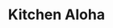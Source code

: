 ---
layout: place
title: "Kitchen Aloha"
permalink: /california/san-francisco/kitchen-aloha.html
stateAbbr: CA
stateName: California
cityName: San Francisco
seo:
  name: "Kitchen Aloha"
  type: Restaurant
  links: http://www.kitchenalohasf.com/
description: "Looking for sushi in San Francisco, California? Check out Kitchen Aloha for a delightful Japanese dining experience. Enjoy a variety of sushi and other dishe..."
place_id: ChIJXwQ8sESBhYARyMd5DM6PIyU
photos:
  - name: >-
      places/ChIJXwQ8sESBhYARyMd5DM6PIyU/photos/AeeoHcKXlAscTk60HROvyBzyJWxmcAFqWmRlU_SD_Ll8rxqNE7N91GcGCJvhZXgENt7EM9jK0O0pWBtvjvtBFGFYzTTZb_Pa1lTiDvc6OGoTJVnUqhaptkVdo_8wFxcm3AC5_4Tyr7EZkOdiM5pW_wR86kWdg-rOvBcqBn7VHCVlKagKw9IbyRW22vI7-GUwyRsMBX4BmfnyPEXT1h_e74wGAte1H_R9Ax5XELz0GyE8UF7Q35feyXPsZfceI9vOn1AZpXMFDdTei97pEEjhu4IYxKbBtLndRRRDmfMkkkPvkPujVA
    widthPx: 4767
    heightPx: 3963
    authorAttributions:
      - displayName: Kitchen Aloha
        uri: https://maps.google.com/maps/contrib/101488520208495091769
        photoUri: >-
          https://lh3.googleusercontent.com/a-/ALV-UjX35WDRhBe2yx81hcAh0ZRkCbj1Snf2lxM_50cBM7lEapnn5XM=s100-p-k-no-mo
    flagContentUri: >-
      https://www.google.com/local/imagery/report/?cb_client=maps_api_places.places_api&image_key=!1e10!2sAF1QipMePFEUoh--ZRepmpjkdjgXqVR5wC5xva4025Tk&hl=en-US
    googleMapsUri: >-
      https://www.google.com/maps/place//data=!3m4!1e2!3m2!1sAF1QipMePFEUoh--ZRepmpjkdjgXqVR5wC5xva4025Tk!2e10!4m2!3m1!1s0x80858144b03c045f:0x25238fce0c79c7c8
  - name: >-
      places/ChIJXwQ8sESBhYARyMd5DM6PIyU/photos/AeeoHcIK4nFwks-ZORnGn1FisHq9P50CBx9GGxJUHQYJ2yhu1IiN1eSCHBzupVCRCTB0e7fJtjuzFS28B2S2Vt5CiLse-RLUIikxthAbYu4qar4v0FxqKpW1pxbRwBfda_FlaGQaR8lsTafJtV39Cuo-2IBZj2r5pCfsvell0qILdS_9LlnHHOhzbwv1Fy7IExA_MsHXwOqqfffeV5NrxmRpaB2oUNxkS0Ko_8fwN27hmJlfZ2Q3189KX1R1nHL24NWNKbxMTD3ZfkT7x-K90cVUg_J68AwOW1GzPA0CTsxOC3S-Lg
    widthPx: 3264
    heightPx: 2448
    authorAttributions:
      - displayName: Kitchen Aloha
        uri: https://maps.google.com/maps/contrib/101488520208495091769
        photoUri: >-
          https://lh3.googleusercontent.com/a-/ALV-UjX35WDRhBe2yx81hcAh0ZRkCbj1Snf2lxM_50cBM7lEapnn5XM=s100-p-k-no-mo
    flagContentUri: >-
      https://www.google.com/local/imagery/report/?cb_client=maps_api_places.places_api&image_key=!1e10!2sAF1QipNk5MEnSFl5z-Py8A9Qh0soeWE6ZSjK1JgYF4oL&hl=en-US
    googleMapsUri: >-
      https://www.google.com/maps/place//data=!3m4!1e2!3m2!1sAF1QipNk5MEnSFl5z-Py8A9Qh0soeWE6ZSjK1JgYF4oL!2e10!4m2!3m1!1s0x80858144b03c045f:0x25238fce0c79c7c8
  - name: >-
      places/ChIJXwQ8sESBhYARyMd5DM6PIyU/photos/AeeoHcJI0DSCVXvrmMdIdmXAafB_YaveTawpzWs8HmiOt6ekk0FmwibaOydo9siyOhYRAFYe3IIaLr5Hv-QXb3mEDgqg9qz8snsoJSDuh4hOzJ4az4n0qCePdbHM6EMXoM6jHg6f2nfKM7jgamaFiNiVcq6d8zlxt2WBcYayGfguqVv29R9wrgaaTBAnzePEtUtKuQi8m-39MV1422Zka-naUSZSvEo6dduNZ6il5NxaKCbsalRUpIuRsDxVod0_5l8pGvHGGya-AKRdHYx814YBUj8ultDt7wvlpDnyF3gJPXkw2Q
    widthPx: 4800
    heightPx: 3200
    authorAttributions:
      - displayName: Kitchen Aloha
        uri: https://maps.google.com/maps/contrib/101488520208495091769
        photoUri: >-
          https://lh3.googleusercontent.com/a-/ALV-UjX35WDRhBe2yx81hcAh0ZRkCbj1Snf2lxM_50cBM7lEapnn5XM=s100-p-k-no-mo
    flagContentUri: >-
      https://www.google.com/local/imagery/report/?cb_client=maps_api_places.places_api&image_key=!1e10!2sAF1QipMTLznuJkociG0mS_UjoTlPigX64b_LahIy6eWE&hl=en-US
    googleMapsUri: >-
      https://www.google.com/maps/place//data=!3m4!1e2!3m2!1sAF1QipMTLznuJkociG0mS_UjoTlPigX64b_LahIy6eWE!2e10!4m2!3m1!1s0x80858144b03c045f:0x25238fce0c79c7c8
  - name: >-
      places/ChIJXwQ8sESBhYARyMd5DM6PIyU/photos/AeeoHcLQ0E12FsMQbFo9Fm3YhVCD626oUkgAz8Ga9ppau6WdKskItp7pR6jlpF4Lqw0QLjQbqCHFyBYiIbG6sMbPpNrKJqj6_G0cFAAvJ3oY5fNda0rh7ItmRJv5MTtsnuUtaORux-vaFsBJZLph8QJ0zlr4zja6YVfF7zwIBzZiIruxvc1TfiZI-FLwSRUo0MnYnnUSN99whgEVeIuwadCeds6XmAeowBwUPqL2No0niSArkMNNlcoVN_JyAa2BiLCEfvUCRbwjIWojGnIxz-HNWJW5S_IoL8_Kgk1Any_lxyyTZ-KJfSHT3tMuTYv3S-0so-jQR0PFxETUgwpRGy2ojfrPnJrqBI3AEfSGzH4Gv_FP4NPr9PcgVfkzny9keo2ATJC4ilNKnUNwHr_P7xpohgTLxHLXNFJ5pWeibma1NaA
    widthPx: 3024
    heightPx: 4032
    authorAttributions:
      - displayName: Chuckles
        uri: https://maps.google.com/maps/contrib/114765374238343034839
        photoUri: >-
          https://lh3.googleusercontent.com/a-/ALV-UjXfqAlF6ishxQ_g-8M959mgGZ0wHWbYx1HMMDiSQKZ7-Pvl6LFF=s100-p-k-no-mo
    flagContentUri: >-
      https://www.google.com/local/imagery/report/?cb_client=maps_api_places.places_api&image_key=!1e10!2sCIHM0ogKEICAgIDroP7ocQ&hl=en-US
    googleMapsUri: >-
      https://www.google.com/maps/place//data=!3m4!1e2!3m2!1sCIHM0ogKEICAgIDroP7ocQ!2e10!4m2!3m1!1s0x80858144b03c045f:0x25238fce0c79c7c8
  - name: >-
      places/ChIJXwQ8sESBhYARyMd5DM6PIyU/photos/AeeoHcLtd2wZfFAaQ_qPevRiwcLzKSSII1hsHkc-DQ1plLyqPV6g7sBzJ8qC01yzobrxqfz4RIPZYxwYo4adhU8RF7Q4zWhVcpU80fb9qzbAQc74Il038XAfMi9q246x3p0YOTWaGAmTc8IbDmz437brK5aLUHKxOjOdBg0KqcJ9_4sgvQ1niVMl9PWmAKU1TSWID04tgXRfC229i_4e9EXXDhe8DVVQAxd_20aVMAXekiXLDb7YIxGH6m36fMZAsGTc3lqavQZ8beKnpqBlJEMq_j3K9BcQSpzAZIEydJ1MsLKU0zsHZv5F2H-YqVdDg_R1h4j3_gCn7A5ntSnYmQi1S3B8aOkiZT1ZqyLBxL5Rn1FfAJNwuRNCwZHmGr-5mnSo0fVR40XcUpC7iXUsfPMKYEMTIlC8tiALz8zYXP_M4t0dEA
    widthPx: 3024
    heightPx: 4032
    authorAttributions:
      - displayName: Ping
        uri: https://maps.google.com/maps/contrib/102491630696563401429
        photoUri: >-
          https://lh3.googleusercontent.com/a/ACg8ocIJ3Dp6BIIhz9J4HpuCBS4IDYfekSd66HO-5Pxg9gBStfdUhaA=s100-p-k-no-mo
    flagContentUri: >-
      https://www.google.com/local/imagery/report/?cb_client=maps_api_places.places_api&image_key=!1e10!2sCIHM0ogKEICAgIDWyqWobA&hl=en-US
    googleMapsUri: >-
      https://www.google.com/maps/place//data=!3m4!1e2!3m2!1sCIHM0ogKEICAgIDWyqWobA!2e10!4m2!3m1!1s0x80858144b03c045f:0x25238fce0c79c7c8
  - name: >-
      places/ChIJXwQ8sESBhYARyMd5DM6PIyU/photos/AeeoHcIguqIGXEYNPAFAR69JUg6VMblpcoLi7Wgs76WGNPNvQdEdRcKSEinPzf9dKI8szOcb-RhHC8nW_OosMwHkTmZ2rW9d-m8bvXKycjlKYwjPYyDIO4IYRLJHHj1g6Czgd6xYb2JgizzDX3D-YQ5owCSFHjSrJmdO2Z_Tf-NsVRzWmK4C__ZKMib7mG15vdsW9PllUQ-5LGTS5Vqz8Bgmoi5UbbO8P5i2GYtpb6DUR-dfLfQEVosa-EiBJ_Ao8aQDgUJIqKKyi2vd2O4HYHHIZR6yGEAEE0TtO24BpH8HI8ooGVCnFWvZYz8l7qlrj3erLSU5MiXUDFf0i0ja_aClOuz4V-vhFaRC37Lph5uriE99wlkQ3z_aljOH82BSOwpJ5CnUmpBVO-kNzy8sNqrrVBOAF7GYPWIaElTHL-B6who4EQ
    widthPx: 3497
    heightPx: 2872
    authorAttributions:
      - displayName: Eddie Valadez
        uri: https://maps.google.com/maps/contrib/105676670269792434653
        photoUri: >-
          https://lh3.googleusercontent.com/a-/ALV-UjUr6I0WpsBC2xEXGs27nAB-saDmynPcb3uGsZA4W-FeKXRR88RUkA=s100-p-k-no-mo
    flagContentUri: >-
      https://www.google.com/local/imagery/report/?cb_client=maps_api_places.places_api&image_key=!1e10!2sCIHM0ogKEICAgICZp-DAEQ&hl=en-US
    googleMapsUri: >-
      https://www.google.com/maps/place//data=!3m4!1e2!3m2!1sCIHM0ogKEICAgICZp-DAEQ!2e10!4m2!3m1!1s0x80858144b03c045f:0x25238fce0c79c7c8
  - name: >-
      places/ChIJXwQ8sESBhYARyMd5DM6PIyU/photos/AeeoHcJYyM_op4fTlczA4cJSemouVNv3XClQkhhXAR2skv-FUcGYv_LH0VXvCXPAHHymAyssjf_QutehIsqfydqC-eoNW2R_Ug1f5pcJVBBYv4a5h-3PLHllq5akDjpiMdW67RmSmK0LWkq7SPtky5oC_djIerIa9CKXpAH8lqVBY-PHFjErss9Loqj5D2EommyUkrz-D-SYVvhJweLQCfN9IUPmE2UOIvz79bVbgtyqbA0Oy4DCH13z511xl18cJw4o5swZutCwZ6XKulb3CNvUHZ4mTvxLmWoGv6Sep_vPUEDJJe5roUdlE6uxMd0Xi6XumuSEzjLv7jIdnmare7RcnzlgR36p1fsJCU7sOddKA3Quy-w7G9ykqFNEnuVdzk2hi163bqQYXpfVeibULn95-cGbsyIrMbMKVIfHHDbEypxksA
    widthPx: 3024
    heightPx: 4032
    authorAttributions:
      - displayName: Ali Dehghani Firozabadi
        uri: https://maps.google.com/maps/contrib/108572664005101451872
        photoUri: >-
          https://lh3.googleusercontent.com/a-/ALV-UjX-1owbbOV7eTwezpii8wGUO1NzYLSxpyiv7lvI4EOuF6pTiJPCKw=s100-p-k-no-mo
    flagContentUri: >-
      https://www.google.com/local/imagery/report/?cb_client=maps_api_places.places_api&image_key=!1e10!2sCIHM0ogKEICAgIDF5sjxLw&hl=en-US
    googleMapsUri: >-
      https://www.google.com/maps/place//data=!3m4!1e2!3m2!1sCIHM0ogKEICAgIDF5sjxLw!2e10!4m2!3m1!1s0x80858144b03c045f:0x25238fce0c79c7c8
  - name: >-
      places/ChIJXwQ8sESBhYARyMd5DM6PIyU/photos/AeeoHcJ2JFzX6mZyPI5X6PRE0QgqMjxIM-fKQ2HlbCiplzuDrqOewGTWGe0-0hWrLfoGDNBdmqAv3Bu0qwT7cUsJ_HuNoKnvol_mkPZ14iwwxU1o15CA0uDet5sQkJLgGXJmsUZRf3k_e0UGjW1eMqMX06V1NCN8CuOaCuh9cxMhB-OSm8FaFDbkVxQyc9Emrb22g1PmZqBVeWTaQIenfSfsHsvx297F9NYyOmyIgc3Z2OZREU7euel7qcH6vof9XErGxSWSfNpD9bEZ0_ChXvqQ1hjH5ObHszepcTnPnKSxrPMuqFVuJz708jIxxcLM3Zp4IG7v0ljM8jGbmY488vwKXFVGYpx6qg3heF80T_oFdb04FvKpuFbqTPUSDC7Rhs2qbEmW49cQXk4C2SB30jygnD2M8OVQbzZsj9ZRjPaVAYLoo25m
    widthPx: 4032
    heightPx: 2268
    authorAttributions:
      - displayName: carmen musalem
        uri: https://maps.google.com/maps/contrib/109267406696731449819
        photoUri: >-
          https://lh3.googleusercontent.com/a-/ALV-UjVWOEEVoOBzzsBupQih8kKPYU-4AepsxrsLFMaICLf1Hq-kiU2WEw=s100-p-k-no-mo
    flagContentUri: >-
      https://www.google.com/local/imagery/report/?cb_client=maps_api_places.places_api&image_key=!1e10!2sCIHM0ogKEICAgIDV9ruRkQE&hl=en-US
    googleMapsUri: >-
      https://www.google.com/maps/place//data=!3m4!1e2!3m2!1sCIHM0ogKEICAgIDV9ruRkQE!2e10!4m2!3m1!1s0x80858144b03c045f:0x25238fce0c79c7c8
  - name: >-
      places/ChIJXwQ8sESBhYARyMd5DM6PIyU/photos/AeeoHcIkJguW_Cao_6t3zrWnk78tmZezJVPVQUdjDgpVThoMY-bHBMgAfCurs0q8XA4RGUeeSarLYcGXL1q6A2tvTzE1H4k0LZkF4xDmrNEwcf0VP4a8YRnzSm6PD-bcV1dHFyoQv3zHakCJRXGb7pTuhkl_GNR1zjiaQkj7VAv9_Fi6tJQT9H3JTtZrd6jM7h57U2iDs_dxgG8c5Gs0BZ6AyXlUcVXv0SJVuRTx1FDkkcl3nFReu5LhUo9Ckm9C_Evu9_KihpT2R6-Rr_EFprS0iM2qTMCH03UITexUSZjCug_LxIr78RxFvhUn3pOiHO2puUqdPjbZ3nMHFaYI3kEl-wHCW44m7OyxO8LRBbUpz1NT8tvP6weFmDrX30qkg8IbWOm6Y6zfjzT3cN0T2T1rBEatpja9EDE0pASEKn52vfuoUsww
    widthPx: 3024
    heightPx: 4032
    authorAttributions:
      - displayName: Meliss M
        uri: https://maps.google.com/maps/contrib/117223556842278304021
        photoUri: >-
          https://lh3.googleusercontent.com/a-/ALV-UjU3-O3xjaPJnNueNnj40FnFXBcfxeUEQuCDsQDHGZD3t7CzFSwx=s100-p-k-no-mo
    flagContentUri: >-
      https://www.google.com/local/imagery/report/?cb_client=maps_api_places.places_api&image_key=!1e10!2sCIHM0ogKEICAgICC6ZGX0wE&hl=en-US
    googleMapsUri: >-
      https://www.google.com/maps/place//data=!3m4!1e2!3m2!1sCIHM0ogKEICAgICC6ZGX0wE!2e10!4m2!3m1!1s0x80858144b03c045f:0x25238fce0c79c7c8
  - name: >-
      places/ChIJXwQ8sESBhYARyMd5DM6PIyU/photos/AeeoHcIy47G5yNAwAhVbqrQpHdw7ZCF0uzMEYisuH9pov-vBlEdDOF1hcbM3scklEJN1gIUf0gPkKmW3BYGNKE1UV90_fPg9aPDClQ1XUAQejYXJIwcertO4xY224PVR1U0fvZdgRSI7OknTgno1x56dRLel67_8Nc47-DIjibWgxpU3WyL2sexmM_flcinDSntMxRZoUhecFiQjymsjX0-npz2TCzvOemzJ4yVVsdIjxKcofykw-xbtd4pWqmSBT9RNy_uJJ5hUFa6umqKQ2MrhbLqoDNM17RARKr3JiXZJut8LJGjtlwDqo69aSlPh1bl3-wQNU98SK5IwnT-_ONULfe4E632JZmGyY_ml4xRoWQYyW4_pBQNvEB0nR-tBcwapG1BKEq9_t_PyS8menMH9o3DO0S9UAJ_RtMgLa7WU-4EEtpmq
    widthPx: 3024
    heightPx: 4032
    authorAttributions:
      - displayName: Meliss M
        uri: https://maps.google.com/maps/contrib/117223556842278304021
        photoUri: >-
          https://lh3.googleusercontent.com/a-/ALV-UjU3-O3xjaPJnNueNnj40FnFXBcfxeUEQuCDsQDHGZD3t7CzFSwx=s100-p-k-no-mo
    flagContentUri: >-
      https://www.google.com/local/imagery/report/?cb_client=maps_api_places.places_api&image_key=!1e10!2sCIHM0ogKEICAgID8x5jZhwE&hl=en-US
    googleMapsUri: >-
      https://www.google.com/maps/place//data=!3m4!1e2!3m2!1sCIHM0ogKEICAgID8x5jZhwE!2e10!4m2!3m1!1s0x80858144b03c045f:0x25238fce0c79c7c8
address: 752 Van Ness Ave, San Francisco, CA 94102, USA
street: 752 Van Ness Ave
city: San Francisco
state: CA
zip: '94102'
country: USA
neighborhood: Tenderloin
latitude: '37.782455'
longitude: '-122.420420'
accessibility_options:
  wheelchairAccessibleEntrance: true
  wheelchairAccessibleRestroom: true
  wheelchairAccessibleSeating: true
business_status: OPERATIONAL
name: Kitchen Aloha
google_maps_links:
  directionsUri: >-
    https://www.google.com/maps/dir//''/data=!4m7!4m6!1m1!4e2!1m2!1m1!1s0x80858144b03c045f:0x25238fce0c79c7c8!3e0
  placeUri: https://maps.google.com/?cid=2676140718723549128
  writeAReviewUri: >-
    https://www.google.com/maps/place//data=!4m3!3m2!1s0x80858144b03c045f:0x25238fce0c79c7c8!12e1
  reviewsUri: >-
    https://www.google.com/maps/place//data=!4m4!3m3!1s0x80858144b03c045f:0x25238fce0c79c7c8!9m1!1b1
  photosUri: >-
    https://www.google.com/maps/place//data=!4m3!3m2!1s0x80858144b03c045f:0x25238fce0c79c7c8!10e5
primary_type: Sushi Restaurant
opening_hours:
  regular: null
  current: null
secondary_opening_hours:
  regular:
    weekdayDescriptions: null
    type: null
  current:
    weekdayDescriptions: null
    type: null
phone: (415) 510-1653
price_level: null
price_range: $10 &ndash; $20
rating: '4.4'
rating_count: 67
website: http://www.kitchenalohasf.com/
reviews:
  - name: >-
      places/ChIJXwQ8sESBhYARyMd5DM6PIyU/reviews/ChZDSUhNMG9nS0VJQ0FnTUNRaGNUY093EAE
    relativePublishTimeDescription: a month ago
    rating: 5
    text:
      text: >-
        Really yummy! Super good price for $11! A VERY big bowl with avocado,
        lots of veggies, seaweed salad, and lots of yummy tuna! Definitely will
        be coming back! & friendly staff :) it’s right off of VanNess. Also some
        limited seating but not much!
      languageCode: en
    originalText:
      text: >-
        Really yummy! Super good price for $11! A VERY big bowl with avocado,
        lots of veggies, seaweed salad, and lots of yummy tuna! Definitely will
        be coming back! & friendly staff :) it’s right off of VanNess. Also some
        limited seating but not much!
      languageCode: en
    authorAttribution:
      displayName: Alice Garner
      uri: https://www.google.com/maps/contrib/105441896792165353511/reviews
      photoUri: >-
        https://lh3.googleusercontent.com/a-/ALV-UjWpJasWwIDhef6cdm2cm9Neb_y3Z7fjU3aoBpHwvjJN0fRzxwCYAg=s128-c0x00000000-cc-rp-mo-ba5
    publishTime: '2025-03-06T04:54:38.656089Z'
    flagContentUri: >-
      https://www.google.com/local/review/rap/report?postId=ChZDSUhNMG9nS0VJQ0FnTUNRaGNUY093EAE&d=17924085&t=1
    googleMapsUri: >-
      https://www.google.com/maps/reviews/data=!4m6!14m5!1m4!2m3!1sChZDSUhNMG9nS0VJQ0FnTUNRaGNUY093EAE!2m1!1s0x80858144b03c045f:0x25238fce0c79c7c8
  - name: >-
      places/ChIJXwQ8sESBhYARyMd5DM6PIyU/reviews/ChZDSUhNMG9nS0VJQ0FnSURyb1A3b1VREAE
    relativePublishTimeDescription: 9 months ago
    rating: 5
    text:
      text: >-
        Tried my best with pics. The food and atmosphere is great. Got the Build
        Your Own Bowl w/ Salmon and Spicy Mayo plus rice and toppings
      languageCode: en
    originalText:
      text: >-
        Tried my best with pics. The food and atmosphere is great. Got the Build
        Your Own Bowl w/ Salmon and Spicy Mayo plus rice and toppings
      languageCode: en
    authorAttribution:
      displayName: Chuckles
      uri: https://www.google.com/maps/contrib/114765374238343034839/reviews
      photoUri: >-
        https://lh3.googleusercontent.com/a-/ALV-UjXfqAlF6ishxQ_g-8M959mgGZ0wHWbYx1HMMDiSQKZ7-Pvl6LFF=s128-c0x00000000-cc-rp-mo
    publishTime: '2024-07-12T23:01:00.500102Z'
    flagContentUri: >-
      https://www.google.com/local/review/rap/report?postId=ChZDSUhNMG9nS0VJQ0FnSURyb1A3b1VREAE&d=17924085&t=1
    googleMapsUri: >-
      https://www.google.com/maps/reviews/data=!4m6!14m5!1m4!2m3!1sChZDSUhNMG9nS0VJQ0FnSURyb1A3b1VREAE!2m1!1s0x80858144b03c045f:0x25238fce0c79c7c8
  - name: >-
      places/ChIJXwQ8sESBhYARyMd5DM6PIyU/reviews/ChdDSUhNMG9nS0VJQ0FnSURmdGJtSW9BRRAB
    relativePublishTimeDescription: 3 months ago
    rating: 5
    text:
      text: >-
        Food is fantastic. I have tried many of their options and not a single
        thing was short of excellent. Everything is fresh, and the people
        working are kind. Top that with prices being on the more affordable
        side, and this place has become one of my favorites!
      languageCode: en
    originalText:
      text: >-
        Food is fantastic. I have tried many of their options and not a single
        thing was short of excellent. Everything is fresh, and the people
        working are kind. Top that with prices being on the more affordable
        side, and this place has become one of my favorites!
      languageCode: en
    authorAttribution:
      displayName: Jamal Tehrani (deadscvm)
      uri: https://www.google.com/maps/contrib/106850249459223328758/reviews
      photoUri: >-
        https://lh3.googleusercontent.com/a/ACg8ocJn2_D5Dj1PGATZdagI0aVMVdceHRDkQW1uwXA-SjvwAC19Uw=s128-c0x00000000-cc-rp-mo
    publishTime: '2025-01-08T23:40:17.983875Z'
    flagContentUri: >-
      https://www.google.com/local/review/rap/report?postId=ChdDSUhNMG9nS0VJQ0FnSURmdGJtSW9BRRAB&d=17924085&t=1
    googleMapsUri: >-
      https://www.google.com/maps/reviews/data=!4m6!14m5!1m4!2m3!1sChdDSUhNMG9nS0VJQ0FnSURmdGJtSW9BRRAB!2m1!1s0x80858144b03c045f:0x25238fce0c79c7c8
  - name: >-
      places/ChIJXwQ8sESBhYARyMd5DM6PIyU/reviews/ChZDSUhNMG9nS0VJQ0FnSURIb3ZtVVB3EAE
    relativePublishTimeDescription: 7 months ago
    rating: 5
    text:
      text: >-
        This place was so good!!!! The owner was so sweet and amazing! The food
        is affordable and delicious as well. I got the Spicy Tuna Poke bowl.
        I’ll definitely be back!!!
      languageCode: en
    originalText:
      text: >-
        This place was so good!!!! The owner was so sweet and amazing! The food
        is affordable and delicious as well. I got the Spicy Tuna Poke bowl.
        I’ll definitely be back!!!
      languageCode: en
    authorAttribution:
      displayName: Ghost Song
      uri: https://www.google.com/maps/contrib/106193100379344675169/reviews
      photoUri: >-
        https://lh3.googleusercontent.com/a-/ALV-UjVDXFCD4GFi1GO1ZsXeOCCy51sOEbbngtaASq1A5Ys0W7Ig-QIr=s128-c0x00000000-cc-rp-mo
    publishTime: '2024-09-14T01:56:52.947326Z'
    flagContentUri: >-
      https://www.google.com/local/review/rap/report?postId=ChZDSUhNMG9nS0VJQ0FnSURIb3ZtVVB3EAE&d=17924085&t=1
    googleMapsUri: >-
      https://www.google.com/maps/reviews/data=!4m6!14m5!1m4!2m3!1sChZDSUhNMG9nS0VJQ0FnSURIb3ZtVVB3EAE!2m1!1s0x80858144b03c045f:0x25238fce0c79c7c8
  - name: >-
      places/ChIJXwQ8sESBhYARyMd5DM6PIyU/reviews/ChZDSUhNMG9nS0VJQ0FnTUNRcDVpdFNnEAE
    relativePublishTimeDescription: a month ago
    rating: 2
    text:
      text: >-
        Bad food, good service. Food-wise you get what you pay for here. The
        nigiri special (6x negiri, $18) was edible but meh, the ginger pile was
        touching one of the pieces and ruined it with ginger flavor (which I
        know some people may not mind, but it shouldn't be touching by default).
        It came with miso soup, but it was served lukewarm so wasn't enjoyable.
        The seaweed salad ($6) was syrupy and didn't taste fresh. The best parts
        were the very nice lady who served us and the Asian Spam Musubi. But the
        vibe was ruined by the owners' kid in the corner watching a loud cartoon
        on his iPad  - they need to get him headphones.
      languageCode: en
    originalText:
      text: >-
        Bad food, good service. Food-wise you get what you pay for here. The
        nigiri special (6x negiri, $18) was edible but meh, the ginger pile was
        touching one of the pieces and ruined it with ginger flavor (which I
        know some people may not mind, but it shouldn't be touching by default).
        It came with miso soup, but it was served lukewarm so wasn't enjoyable.
        The seaweed salad ($6) was syrupy and didn't taste fresh. The best parts
        were the very nice lady who served us and the Asian Spam Musubi. But the
        vibe was ruined by the owners' kid in the corner watching a loud cartoon
        on his iPad  - they need to get him headphones.
      languageCode: en
    authorAttribution:
      displayName: Travis Bell
      uri: https://www.google.com/maps/contrib/102642700323722891670/reviews
      photoUri: >-
        https://lh3.googleusercontent.com/a-/ALV-UjXkp9itM6AZc1Jb24sWi1kHslOL9-quTKW_kn7ffXcQZPARnF0FbA=s128-c0x00000000-cc-rp-mo-ba3
    publishTime: '2025-03-07T15:14:47.309421Z'
    flagContentUri: >-
      https://www.google.com/local/review/rap/report?postId=ChZDSUhNMG9nS0VJQ0FnTUNRcDVpdFNnEAE&d=17924085&t=1
    googleMapsUri: >-
      https://www.google.com/maps/reviews/data=!4m6!14m5!1m4!2m3!1sChZDSUhNMG9nS0VJQ0FnTUNRcDVpdFNnEAE!2m1!1s0x80858144b03c045f:0x25238fce0c79c7c8
parking_options:
  valetParking: false
payment_options:
  acceptsCreditCards: true
  acceptsDebitCards: true
  acceptsCashOnly: false
  acceptsNfc: true
allow_dogs: null
curbside_pickup: null
delivery: true
dine_in: true
good_for_children: true
good_for_groups: null
good_for_sports: false
live_music: false
menu_for_children: null
outdoor_seating: null
reservable: null
restroom: true
serves_beer: null
serves_breakfast: null
serves_brunch: null
serves_cocktails: null
serves_coffee: true
serves_dinner: true
serves_dessert: null
serves_lunch: true
serves_vegetarian_food: null
serves_wine: null
takeout: true
summary: null

---